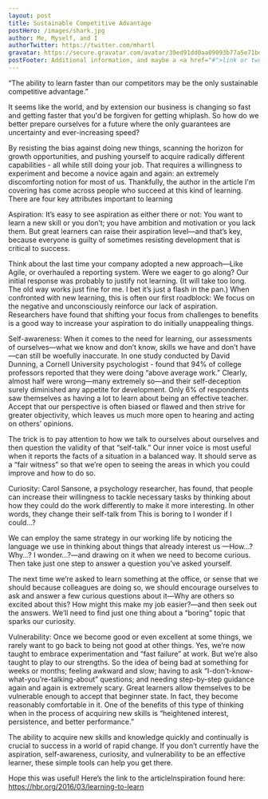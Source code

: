 ```yaml
---
layout: post
title: Sustainable Competitive Advantage
postHero: /images/shark.jpg
author: Me, Myself, and I
authorTwitter: https://twitter.com/mhartl
gravatar: https://secure.gravatar.com/avatar/39ed91dd0aa09093b77a5e71bd70d7c0
postFooter: Additional information, and maybe a <a href="#">link or two</a>
---
```


“The ability to learn faster than our competitors may be the only sustainable competitive advantage.”

It seems like the world, and by extension our business is changing so fast and getting faster that you'd be forgiven for getting whiplash. So how do we better prepare ourselves for a future where the only guarantees are uncertainty and ever-increasing speed?

By resisting the bias against doing new things, scanning the horizon for growth opportunities, and pushing yourself to acquire radically different capabilities - all while still doing your job. That requires a willingness to experiment and become a novice again and again: an extremely discomforting notion for most of us. Thankfully, the author in the article I'm covering has come across people who succeed at this kind of learning. There are four key attributes important to learning

Aspiration: It’s easy to see aspiration as either there or not: You want to learn a new skill or you don’t; you have ambition and motivation or you lack them. But great learners can raise their aspiration level—and that’s key, because everyone is guilty of sometimes resisting development that is critical to success.

Think about the last time your company adopted a new approach—Like Agile, or overhauled a reporting system. Were we eager to go along? Our initial response was probably to justify not learning. (It will take too long. The old way works just fine for me. I bet it’s just a flash in the pan.) When confronted with new learning, this is often our first roadblock: We focus on the negative and unconsciously reinforce our lack of aspiration. Researchers have found that shifting your focus from challenges to benefits is a good way to increase your aspiration to do initially unappealing things.

Self-awareness: When it comes to the need for learning, our assessments of ourselves—what we know and don’t know, skills we have and don’t have—can still be woefully inaccurate. In one study conducted by David Dunning, a Cornell University psychologist - found that 94% of college professors reported that they were doing “above average work.” Clearly, almost half were wrong—many extremely so—and their self-deception surely diminished any appetite for development. Only 6% of respondents saw themselves as having a lot to learn about being an effective teacher. Accept that our perspective is often biased or flawed and then strive for greater objectivity, which leaves us much more open to hearing and acting on others’ opinions.

The trick is to pay attention to how we talk to ourselves about ourselves and then question the validity of that “self-talk.” Our inner voice is most useful when it reports the facts of a situation in a balanced way. It should serve as a “fair witness” so that we’re open to seeing the areas in which you could improve and how to do so.

Curiosity: Carol Sansone, a psychology researcher, has found, that people can increase their willingness to tackle necessary tasks by thinking about how they could do the work differently to make it more interesting. In other words, they change their self-talk from This is boring to I wonder if I could…?

We can employ the same strategy in our working life by noticing the language we use in thinking about things that already interest us —How…? Why…? I wonder…?—and drawing on it when we need to become curious. Then take just one step to answer a question you’ve asked yourself.

The next time we’re asked to learn something at the office, or sense that we should because colleagues are doing so, we should encourage ourselves to ask and answer a few curious questions about it—Why are others so excited about this? How might this make my job easier?—and then seek out the answers. We’ll need to find just one thing about a “boring” topic that sparks our curiosity.

Vulnerability: Once we become good or even excellent at some things, we rarely want to go back to being not good at other things. Yes, we’re now taught to embrace experimentation and “fast failure” at work. But we’re also taught to play to our strengths. So the idea of being bad at something for weeks or months; feeling awkward and slow; having to ask “I-don’t-know-what-you’re-talking-about” questions; and needing step-by-step guidance again and again is extremely scary. Great learners allow themselves to be vulnerable enough to accept that beginner state. In fact, they become reasonably comfortable in it. One of the benefits of this type of thinking when in the process of acquiring new skills is “heightened interest, persistence, and better performance.”

The ability to acquire new skills and knowledge quickly and continually is crucial to success in a world of rapid change. If you don’t currently have the aspiration, self-awareness, curiosity, and vulnerability to be an effective learner, these simple tools can help you get there.

Hope this was useful! Here’s the link to the articleInspiration found here: https://hbr.org/2016/03/learning-to-learn
